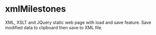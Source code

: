 # xmlMilestones
XML, XSLT and JQuery static web page with load and save feature. Save modified data to clipboard then save to XML file. 
